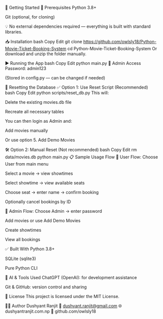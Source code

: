 🚀 Getting Started
🔧 Prerequisites
Python 3.8+

Git (optional, for cloning)

💡 No external dependencies required — everything is built with standard libraries.

📥 Installation
bash
Copy
Edit
git clone https://github.com/owlsly18/Python-Movie-Ticket-Booking-System
cd Python-Movie-Ticket-Booking-System
Or download and unzip the folder manually.

▶️ Running the App
bash
Copy
Edit
python main.py
🔐 Admin Access
Password: admin123

(Stored in config.py — can be changed if needed)

🧪 Resetting the Database
✅ Option 1: Use Reset Script (Recommended)
bash
Copy
Edit
python scripts/reset_db.py
This will:

Delete the existing movies.db file

Recreate all necessary tables

You can then login as Admin and:

Add movies manually

Or use option 5. Add Demo Movies

🛠 Option 2: Manual Reset (Not recommended)
bash
Copy
Edit
rm data/movies.db
python main.py
📋 Sample Usage Flow
👤 User Flow:
Choose User from main menu

Select a movie → view showtimes

Select showtime → view available seats

Choose seat → enter name → confirm booking

Optionally cancel bookings by ID

🔧 Admin Flow:
Choose Admin → enter password

Add movies or use Add Demo Movies

Create showtimes

View all bookings

✅ Built With
Python 3.8+

SQLite (sqlite3)

Pure Python CLI

🧠 AI & Tools Used
ChatGPT (OpenAI): for development assistance

Git & GitHub: version control and sharing

📄 License
This project is licensed under the MIT License.

🙋‍♂️ Author
Dushyant Ranjit
📧 dushyant.ranjit@gmail.com
🌐 dushyantranjit.com.np
🐙 github.com/owlsly18